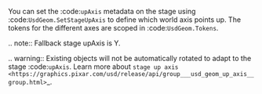 You can set the :code:`upAxis` metadata on the stage using :code:`UsdGeom.SetStageUpAxis` to define which world axis points up. The tokens for the different axes are scoped in :code:`UsdGeom.Tokens`.

.. note::
    Fallback stage upAxis is Y.

.. warning::
    Existing objects will not be automatically rotated to adapt to the stage :code:`upAxis`. Learn more about `stage up axis <https://graphics.pixar.com/usd/release/api/group___usd_geom_up_axis__group.html>`_.

